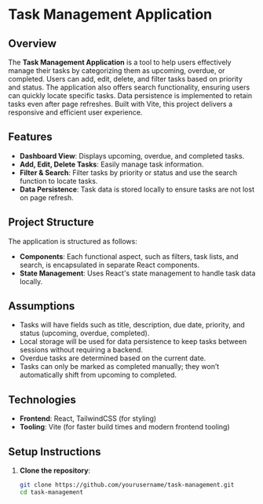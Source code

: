 # Task Management Application

## Overview
The **Task Management Application** is a tool to help users effectively manage their tasks by categorizing them as upcoming, overdue, or completed. Users can add, edit, delete, and filter tasks based on priority and status. The application also offers search functionality, ensuring users can quickly locate specific tasks. Data persistence is implemented to retain tasks even after page refreshes. Built with Vite, this project delivers a responsive and efficient user experience.

## Features
- **Dashboard View**: Displays upcoming, overdue, and completed tasks.
- **Add, Edit, Delete Tasks**: Easily manage task information.
- **Filter & Search**: Filter tasks by priority or status and use the search function to locate tasks.
- **Data Persistence**: Task data is stored locally to ensure tasks are not lost on page refresh.

## Project Structure
The application is structured as follows:
- **Components**: Each functional aspect, such as filters, task lists, and search, is encapsulated in separate React components.
- **State Management**: Uses React's state management to handle task data locally.

## Assumptions
- Tasks will have fields such as title, description, due date, priority, and status (upcoming, overdue, completed).
- Local storage will be used for data persistence to keep tasks between sessions without requiring a backend.
- Overdue tasks are determined based on the current date.
- Tasks can only be marked as completed manually; they won’t automatically shift from upcoming to completed.

## Technologies
- **Frontend**: React, TailwindCSS (for styling)
- **Tooling**: Vite (for faster build times and modern frontend tooling)

## Setup Instructions
1. **Clone the repository**:
   ```bash
   git clone https://github.com/yourusername/task-management.git
   cd task-management
